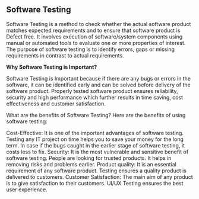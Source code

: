 ## **Software Testing**


Software Testing is a method to check whether the actual software product matches expected requirements and to ensure that software product is Defect free. It involves execution of software/system components using manual or automated tools to evaluate one or more properties of interest. The purpose of software testing is to identify errors, gaps or missing requirements in contrast to actual requirements.

**Why Software Testing is Important?**

Software Testing is Important because if there are any bugs or errors in the software, it can be identified early and can be solved before delivery of the software product. Properly tested software product ensures reliability, security and high performance which further results in time saving, cost effectiveness and customer satisfaction.

What are the benefits of Software Testing?
Here are the benefits of using software testing:

Cost-Effective: It is one of the important advantages of software testing. Testing any IT project on time helps you to save your money for the long term. In case if the bugs caught in the earlier stage of software testing, it costs less to fix.
Security: It is the most vulnerable and sensitive benefit of software testing. People are looking for trusted products. It helps in removing risks and problems earlier.
Product quality: It is an essential requirement of any software product. Testing ensures a quality product is delivered to customers.
Customer Satisfaction: The main aim of any product is to give satisfaction to their customers. UI/UX Testing ensures the best user experience.